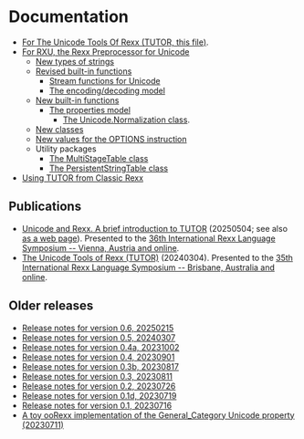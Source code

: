 # Documentation

* [For The Unicode Tools Of Rexx (TUTOR, this file)](../).
* [For RXU, the Rexx Preprocessor for Unicode](./rxu/)
  * [New types of strings](./string-types/)
  * [Revised built-in functions](./built-in/)
    * [Stream functions for Unicode](./stream/)
    * [The encoding/decoding model](https://rexx.epbcn.com/TUTOR/doc/encodings/)
  * [New built-in functions](./new-functions/)
    * [The properties model](./properties/)
      * [The Unicode.Normalization class](./properties/normalization/).
  * [New classes](./new-classes/)
  * [New values for the OPTIONS instruction](./options/)
  * Utility packages
    * [The MultiStageTable class](./multi-stage-table/)
    * [The PersistentStringTable class](./persistent-string-table/)
* [Using TUTOR from Classic Rexx](./using-tutor-from-classic-rexx/)

## Publications

* [Unicode and Rexx. A brief introduction to TUTOR](https://www.epbcn.com/pdf/josep-maria-blasco/2025-05-04-Unicode-and-Rexx.pdf) (20250504;
  see also [as a web page](/TUTOR/doc/publications/36/2025-05-04-Unicode-and-Rexx/)). Presented to the
  [36th International Rexx Language Symposium -- Vienna, Austria and online](https://www.rexxla.org/events/schedule.rsp?year=2025).
* [The Unicode Tools of Rexx (TUTOR)](https://www.epbcn.com/pdf/josep-maria-blasco/2024-03-04-The-Unicode-Tools-Of-Rexx.pdf) (20240304).
  Presented to the
  [35th International Rexx Language Symposium -- Brisbane, Australia and online](https://www.rexxla.org/events/schedule.rsp?year=2024).

## Older releases

- [Release notes for version 0.6, 20250215](0.6-release-notes.md)
- [Release notes for version 0.5, 20240307](0.5-release-notes.md)
- [Release notes for version 0.4a, 20231002](0.4a-release-notes.md)
- [Release notes for version 0.4, 20230901](0.4-release-notes.md)
- [Release notes for version 0.3b, 20230817](0.3b-release-notes.md)
- [Release notes for version 0.3, 20230811](0.3-release-notes.md)
- [Release notes for version 0.2, 20230726](0.2-release-notes.md)
- [Release notes for version 0.1d, 20230719](0.1d-release-notes.md)
- [Release notes for version 0.1, 20230716](0.1-release-notes.md)
- [A toy ooRexx implementation of the General_Category Unicode property (20230711)](pre-0.1-release-notes.md)

